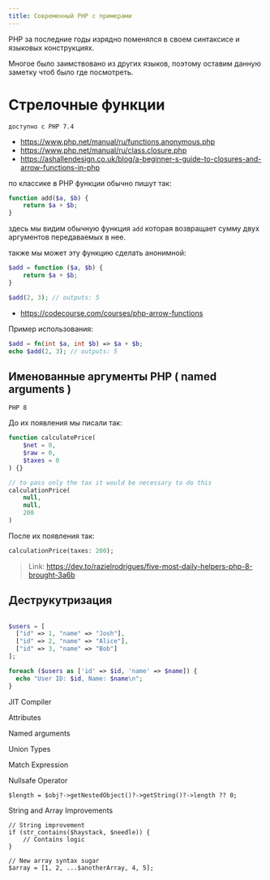 ```yaml
---
title: Современный PHP с примерами
---
```


PHP за последние годы изрядно поменялся в своем синтаксисе и языковых конструкциях.

Многое было заимствовано из других языков, поэтому оставим данную заметку чтоб было где посмотреть.

# Стрелочные функции

`доступно с PHP 7.4`

- https://www.php.net/manual/ru/functions.anonymous.php
- https://www.php.net/manual/ru/class.closure.php
- https://ashallendesign.co.uk/blog/a-beginner-s-guide-to-closures-and-arrow-functions-in-php



по классике в PHP функции обычно пишут так:

```php
function add($a, $b) {
    return $a + $b;
}
```

здесь мы видим обычную функция `add` которая возвращает сумму двух аргументов передаваемых в нее.

также мы может эту функцию сделать анонимной:

```php
$add = function ($a, $b) {
    return $a + $b;
}

$add(2, 3); // outputs: 5

```



- https://codecourse.com/courses/php-arrow-functions


Пример использования:

```php
$add = fn(int $a, int $b) => $a + $b;
echo $add(2, 3); // outputs: 5
```


## Именованные аргументы PHP ( named arguments )
`PHP 8`

До их появления мы писали так:

```php
function calculatePrice(
    $net = 0,
    $raw = 0,
    $taxes = 0
) {}

// to pass only the tax it would be necessary to do this
calculationPrice(
    null,
    null,
    200
)
```

После их появления так:

```php
calculationPrice(taxes: 200);
```

> Link: https://dev.to/razielrodrigues/five-most-daily-helpers-php-8-brought-3a6b

## Деструкутризация

```php

$users = [
  ["id" => 1, "name" => "Josh"],
  ["id" => 2, "name" => "Alice"],
  ["id" => 3, "name" => "Bob"]
];

foreach ($users as ['id' => $id, 'name' => $name]) {
  echo "User ID: $id, Name: $name\n";
}
```

JIT Compiler

Attributes

Named arguments

Union Types

Match Expression


Nullsafe Operator

`$length = $obj?->getNestedObject()?->getString()?->length ?? 0;`


String and Array Improvements

```
// String improvement
if (str_contains($haystack, $needle)) {
    // Contains logic
}

// New array syntax sugar
$array = [1, 2, ...$anotherArray, 4, 5];
```

